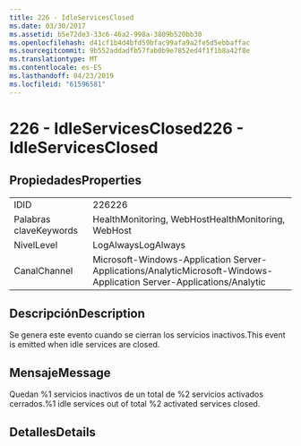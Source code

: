```yaml
---
title: 226 - IdleServicesClosed
ms.date: 03/30/2017
ms.assetid: b5e72de3-33c6-46a2-998a-3809b520bb30
ms.openlocfilehash: d41cf1b4d4bfd59bfac99afa9a2fe5d5ebbaffac
ms.sourcegitcommit: 9b552addadfb57fab0b9e7852ed4f1f1b8a42f8e
ms.translationtype: MT
ms.contentlocale: es-ES
ms.lasthandoff: 04/23/2019
ms.locfileid: "61596581"
---
```

# <a name="226---idleservicesclosed"></a><span data-ttu-id="4ca67-102">226 - IdleServicesClosed</span><span class="sxs-lookup"><span data-stu-id="4ca67-102">226 - IdleServicesClosed</span></span>
## <a name="properties"></a><span data-ttu-id="4ca67-103">Propiedades</span><span class="sxs-lookup"><span data-stu-id="4ca67-103">Properties</span></span>  
  
|||  
|-|-|  
|<span data-ttu-id="4ca67-104">ID</span><span class="sxs-lookup"><span data-stu-id="4ca67-104">ID</span></span>|<span data-ttu-id="4ca67-105">226</span><span class="sxs-lookup"><span data-stu-id="4ca67-105">226</span></span>|  
|<span data-ttu-id="4ca67-106">Palabras clave</span><span class="sxs-lookup"><span data-stu-id="4ca67-106">Keywords</span></span>|<span data-ttu-id="4ca67-107">HealthMonitoring, WebHost</span><span class="sxs-lookup"><span data-stu-id="4ca67-107">HealthMonitoring, WebHost</span></span>|  
|<span data-ttu-id="4ca67-108">Nivel</span><span class="sxs-lookup"><span data-stu-id="4ca67-108">Level</span></span>|<span data-ttu-id="4ca67-109">LogAlways</span><span class="sxs-lookup"><span data-stu-id="4ca67-109">LogAlways</span></span>|  
|<span data-ttu-id="4ca67-110">Canal</span><span class="sxs-lookup"><span data-stu-id="4ca67-110">Channel</span></span>|<span data-ttu-id="4ca67-111">Microsoft-Windows-Application Server-Applications/Analytic</span><span class="sxs-lookup"><span data-stu-id="4ca67-111">Microsoft-Windows-Application Server-Applications/Analytic</span></span>|  
  
## <a name="description"></a><span data-ttu-id="4ca67-112">Descripción</span><span class="sxs-lookup"><span data-stu-id="4ca67-112">Description</span></span>  
 <span data-ttu-id="4ca67-113">Se genera este evento cuando se cierran los servicios inactivos.</span><span class="sxs-lookup"><span data-stu-id="4ca67-113">This event is emitted when idle services are closed.</span></span>  
  
## <a name="message"></a><span data-ttu-id="4ca67-114">Mensaje</span><span class="sxs-lookup"><span data-stu-id="4ca67-114">Message</span></span>  
 <span data-ttu-id="4ca67-115">Quedan %1 servicios inactivos de un total de %2 servicios activados cerrados.</span><span class="sxs-lookup"><span data-stu-id="4ca67-115">%1 idle services out of total %2 activated services closed.</span></span>  
  
## <a name="details"></a><span data-ttu-id="4ca67-116">Detalles</span><span class="sxs-lookup"><span data-stu-id="4ca67-116">Details</span></span>
